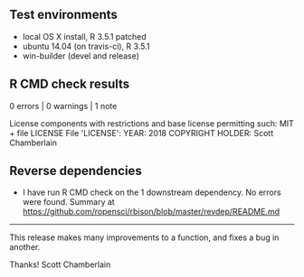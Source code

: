 ## Test environments

* local OS X install, R 3.5.1 patched
* ubuntu 14.04 (on travis-ci), R 3.5.1
* win-builder (devel and release)

## R CMD check results

0 errors | 0 warnings | 1 note

   License components with restrictions and base license permitting such:
     MIT + file LICENSE
   File 'LICENSE':
     YEAR: 2018
     COPYRIGHT HOLDER: Scott Chamberlain

## Reverse dependencies

* I have run R CMD check on the 1 downstream dependency. No errors were found.
Summary at <https://github.com/ropensci/rbison/blob/master/revdep/README.md>

-----

This release makes many improvements to a function, and fixes a bug in another.

Thanks!
Scott Chamberlain
